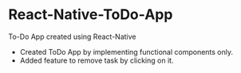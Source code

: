# React-Native-ToDo-App
To-Do App created using React-Native

- Created ToDo App by implementing functional components only.
- Added feature to remove task by clicking on it.
